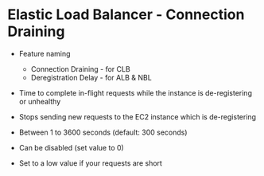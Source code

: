 # Elastic Load Balancer - Connection Draining

- Feature naming
    - Connection Draining - for CLB
    - Deregistration Delay - for ALB & NBL

- Time to complete in-flight requests while the instance is de-registering or unhealthy
- Stops sending new requests to the EC2 instance which is de-registering
- Between 1 to 3600 seconds (default: 300 seconds)
- Can be disabled (set value to 0)
- Set to a low value if your requests are short